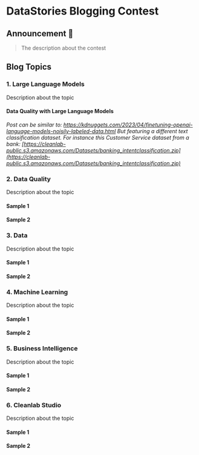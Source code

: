 # DataStories Blogging Contest

## Announcement 📢

> The description about the contest

## Blog Topics

### 1. Large Language Models
Description about the topic
#### Data Quality with Large Language Models
*Post can be similar to: https://kdnuggets.com/2023/04/finetuning-openai-language-models-noisily-labeled-data.html*
*But featuring a different text classification dataset.*
*For instance this Customer Service dataset from a bank: [https://cleanlab-public.s3.amazonaws.com/Datasets/banking_intentclassification.zip](https://cleanlab-public.s3.amazonaws.com/Datasets/banking_intentclassification.zip)*

### 2. Data Quality
Description about the topic
#### Sample 1
#### Sample 2

### 3. Data
Description about the topic
#### Sample 1
#### Sample 2

### 4. Machine Learning
Description about the topic
#### Sample 1
#### Sample 2

### 5. Business Intelligence
Description about the topic
#### Sample 1
#### Sample 2

### 6. Cleanlab Studio
Description about the topic
#### Sample 1
#### Sample 2
